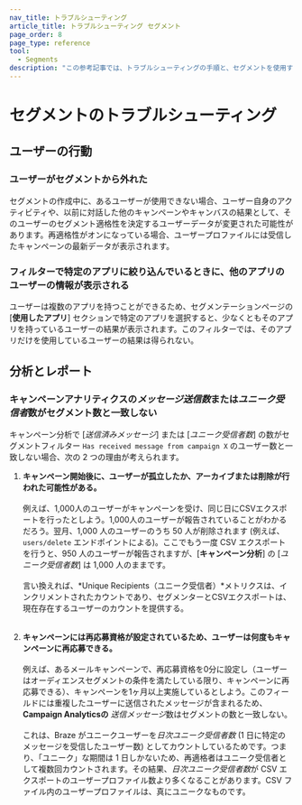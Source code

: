 ```yaml
---
nav_title: トラブルシューティング
article_title: トラブルシューティング セグメント
page_order: 8
page_type: reference
tool: 
  - Segments
description: "この参考記事では、トラブルシューティングの手順と、セグメントを使用する際の留意点について解説する。"
---
```


# セグメントのトラブルシューティング

## ユーザーの行動

### ユーザーがセグメントから外れた

セグメントの作成中に、あるユーザーが使用できない場合、ユーザー自身のアクティビティや、以前に対話した他のキャンペーンやキャンバスの結果として、そのユーザーのセグメント適格性を決定するユーザーデータが変更された可能性があります。再適格性がオンになっている場合、ユーザープロファイルには受信したキャンペーンの最新データが表示されます。

### フィルターで特定のアプリに絞り込んでいるときに、他のアプリのユーザーの情報が表示される

ユーザーは複数のアプリを持つことができるため、セグメンテーションページの [**使用したアプリ**] セクションで特定のアプリを選択すると、少なくともそのアプリを持っているユーザーの結果が表示されます。このフィルターでは、そのアプリだけを使用しているユーザーの結果は得られない。

## 分析とレポート

### キャンペーンアナリティクスの*メッセージ送信数*または*ユニーク受信者*数がセグメント数と一致しない 

キャンペーン分析で [*送信済みメッセージ*] または [*ユニーク受信者数*] の数がセグメントフィルター `Has received message from campaign X` のユーザー数と一致しない場合、次の 2 つの理由が考えられます。

1. **キャンペーン開始後に、ユーザーが孤立したか、アーカイブまたは削除が行われた可能性がある。**<br><br>例えば、1,000人のユーザーがキャンペーンを受け、同じ日にCSVエクスポートを行ったとしよう。1,000人のユーザーが報告されていることがわかるだろう。翌月、1,000 人のユーザーのうち 50 人が削除されます (例えば、`users/delete` エンドポイントによる)。ここでもう一度 CSV エクスポートを行うと、950 人のユーザーが報告されますが、[**キャンペーン分析**] の [*ユニーク受信者数*] は 1,000 人のままです。<br><br>言い換えれば、*Unique Recipients（ユニーク受信者）*メトリクスは、インクリメントされたカウントであり、セグメンターとCSVエクスポートは、現在存在するユーザーのカウントを提供する。<br><br>

2. **キャンペーンには再応募資格が設定されているため、ユーザーは何度もキャンペーンに再応募できる。**<br><br>例えば、あるメールキャンペーンで、再応募資格を0分に設定し（ユーザーはオーディエンスセグメントの条件を満たしている限り、キャンペーンに再応募できる）、キャンペーンを1ヶ月以上実施しているとしよう。このフィールドには重複したユーザーに送信されたメッセージが含まれるため、**Campaign Analyticsの** *送信メッセージ*数はセグメントの数と一致しない。<br><br>これは、Braze がユニークユーザーを*日次ユニーク受信者数* (1 日に特定のメッセージを受信したユーザー数) としてカウントしているためです。つまり、「ユニーク」な期間は 1 日しかないため、再適格者はユニーク受信者として複数回カウントされます。その結果、*日次ユニーク受信者数*が CSV エクスポートのユーザープロファイル数より多くなることがあります。CSV ファイル内のユーザープロファイルは、真にユニークなものです。